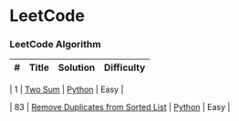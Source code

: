 # LeetCode

### LeetCode Algorithm

| #   | Title | Solution | Difficulty |
| --- | ----- | -------- | ---------- |

<!-- | 1 | [Two Sum](https://leetcode.com/problems/two-sum/) | [C++](./algorithms/cpp/twoSum/twoSum.cpp), [Go](./algorithms/golang/twoSum/twoSum.go) | Easy | -->

| 1 | [Two Sum](https://leetcode.com/problems/two-sum/) | [Python](./problems/twoSum/twoSum.cpp) | Easy |

| 83 | [Remove Duplicates from Sorted List](https://leetcode.com/problems/remove-duplicates-from-sorted-list/) | [Python](./problems/python/twoSum/twoSum.cpp) | Easy |
